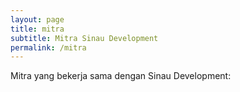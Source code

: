 ```yaml
---
layout: page
title: mitra
subtitle: Mitra Sinau Development
permalink: /mitra
---
```


Mitra yang bekerja sama dengan Sinau Development:
